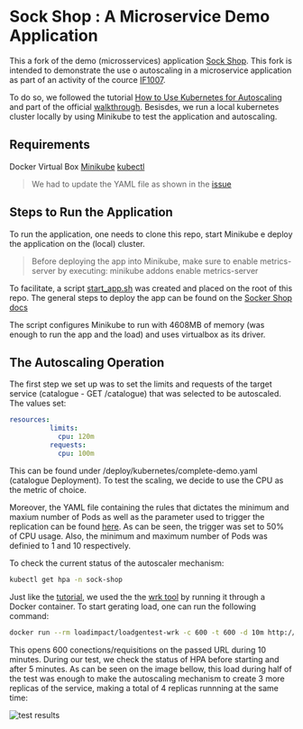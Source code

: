 # Sock Shop : A Microservice Demo Application

This a fork of the demo (microsservices) application [Sock Shop](https://github.com/microservices-demo/microservices-demo). This fork is intended to demonstrate the use o autoscaling in a microservice application as part of an activity of the cource [IF1007](https://github.com/IF1007/if1007).

To do so, we followed the tutorial [How to Use Kubernetes for Autoscaling](https://dzone.com/articles/how-to-use-kubernetes-for-autoscaling) and part of the official [walkthrough](https://kubernetes.io/docs/tasks/run-application/horizontal-pod-autoscale-walkthrough/). Besisdes, we run a local kubernetes cluster locally by using Minikube to test the application and autoscaling.

## Requirements
Docker
Virtual Box
[Minikube](https://kubernetes.io/docs/tasks/tools/install-minikube/)
[kubectl](https://kubernetes.io/docs/tasks/tools/install-kubectl/)

> We had to update the YAML file as shown in the [issue](https://github.com/microservices-demo/microservices-demo/issues/802)

## Steps to Run the Application
To run the application, one needs to clone this repo, start Minikube e deploy the application on the (local) cluster.

> Before deploying the app into Minikube, make sure to enable metrics-server by executing: minikube addons enable metrics-server

To facilitate, a script [start_app.sh](https://github.com/microservices-class/microservices-demo/blob/master/start_app.sh) was created and placed on the root of this repo.
The general steps to deploy the app can be found on the [Socker Shop docs](https://microservices-demo.github.io/deployment/kubernetes-start.html)

The script configures Minikube to run with 4608MB of memory (was enough to run the app and the load) and uses virtualbox as its driver.

## The Autoscaling Operation

The first step we set up was to set the limits and requests of the target service (catalogue - GET /catalogue) that was selected to be autoscaled.
The values set:

```yaml
resources:
          limits:
            cpu: 120m
          requests:
            cpu: 100m
```            
This can be found under /deploy/kubernetes/complete-demo.yaml (catalogue Deployment). To test the scaling, we decide to use the CPU as the metric of choice.

Moreover, the YAML file containing the rules that dictates the minimum and maxium number of Pods as well as the parameter used to trigger the replication can be found [here](https://github.com/microservices-class/microservices-demo/blob/master/deploy/kubernetes/autoscaling/catalogue-hsc.yaml). As can be seen, the trigger was set to 50% of CPU usage. Also, the minimum and maximum number of Pods was definied to 1 and 10 respectively.

To check the current status of the autoscaler mechanism:

```sh
kubectl get hpa -n sock-shop
```
Just like the [tutorial](https://dzone.com/articles/how-to-use-kubernetes-for-autoscaling), we used the the [wrk tool](https://github.com/wg/wrk) by running it through a Docker container. To start gerating load, one can run the following command:

```sh
docker run --rm loadimpact/loadgentest-wrk -c 600 -t 600 -d 10m http://192.168.99.100:30001/catalogue
```
This opens 600 conections/requisitions on the passed URL during 10 minutes.
During our test, we check the status of HPA before starting and after 5 minutes. As can be seen on the image bellow, this load during half of the test was enough to make the autoscaling mechanism to create 3 more replicas of the service, making a total of 4 replicas runnning at the same time:

![test results](https://user-images.githubusercontent.com/4553211/87503247-1cb13600-c63a-11ea-80d8-22bbdce24056.png)

